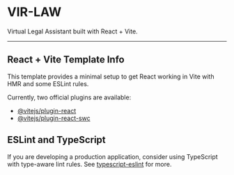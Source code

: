 # VIR-LAW

Virtual Legal Assistant built with React + Vite.

---

## React + Vite Template Info

This template provides a minimal setup to get React working in Vite with HMR and some ESLint rules.

Currently, two official plugins are available:

- [@vitejs/plugin-react](https://github.com/vitejs/vite-plugin-react/blob/main/packages/plugin-react)
- [@vitejs/plugin-react-swc](https://github.com/vitejs/vite-plugin-react/blob/main/packages/plugin-react-swc)

## ESLint and TypeScript

If you are developing a production application, consider using TypeScript with type-aware lint rules. See [typescript-eslint](https://typescript-eslint.io) for more.
